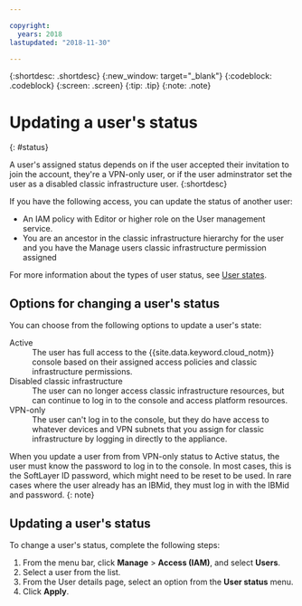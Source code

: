 ```yaml
---

copyright:
  years: 2018
lastupdated: "2018-11-30"

---
```



{:shortdesc: .shortdesc}
{:new_window: target="_blank"}
{:codeblock: .codeblock}
{:screen: .screen}
{:tip: .tip}
{:note: .note}

# Updating a user's status
{: #status}

A user's assigned status depends on if the user accepted their invitation to join the account, they're a VPN-only user, or if the user adminstrator set the user as a disabled classic infrastructure user.
{:shortdesc}

If you have the following access, you can update the status of another user:

  * An IAM policy with Editor or higher role on the User management service.
  * You are an ancestor in the classic infrastructure hierarchy for the user and you have the Manage users classic infrastructure permission assigned

For more information about the types of user status, see [User states](/docs/iam/userstatus.html#status).

## Options for changing a user's status

You can choose from the following options to update a user's state:

<dl>
<dt>Active</dt>
<dd>The user has full access to the {{site.data.keyword.cloud_notm}} console based on their assigned access policies and classic infrastructure permissions.</dd>
<dt>Disabled classic infrastructure</dt>
<dd>The user can no longer access classic infrastructure resources, but can continue to log in to the console and access platform resources.</dd>
<dt>VPN-only</dt>
<dd>The user can't log in to the console, but they do have access to whatever devices and VPN subnets that you assign for classic infrastructure by logging in directly to the appliance.</dd>
</dl>

When you update a user from from VPN-only status to Active status, the user must know the password to log in to the console. In most cases, this is the SoftLayer ID password, which might need to be reset to be used. In rare cases where the user already has an IBMid, they must log in with the IBMid and password.
{: note}

## Updating a user's status

To change a user's status, complete the following steps:

1. From the menu bar, click **Manage** &gt; **Access (IAM)**, and select **Users**.
2. Select a user from the list.
3. From the User details page, select an option from the **User status** menu.  
4. Click **Apply**.
